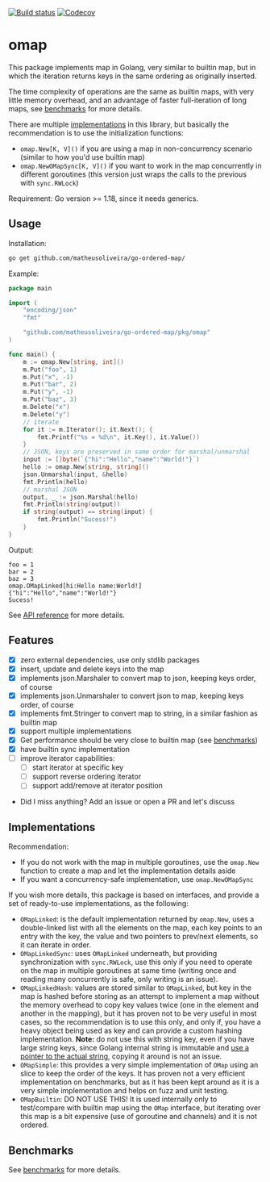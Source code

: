 [![Build status](https://github.com/matheusoliveira/go-ordered-map/actions/workflows/build.yml/badge.svg)](https://github.com/matheusoliveira/go-ordered-map/actions/workflows/build.yml)
[![Codecov](https://codecov.io/gh/matheusoliveira/go-ordered-map/branch/main/graph/badge.svg?token=H4SjidS9Yq)](https://codecov.io/gh/matheusoliveira/go-ordered-map)

# omap

This package implements map in Golang, very similar to builtin map, but in which the iteration
returns keys in the same ordering as originally inserted.

The time complexity of operations are the same as builtin maps, with very little memory overhead,
and an advantage of faster full-iteration of long maps, see [benchmarks](docs/benchmarks.md) for more
details.

There are multiple [implementations](#implementations) in this library, but basically the
recommendation is to use the initialization functions:
* `omap.New[K, V]()` if you are using a map in non-concurrency scenario (similar to how you'd use
  builtin map)
* `omap.NewOMapSync[K, V]()` if you want to work in the map concurrently in different goroutines
  (this version just wraps the calls to the previous with `sync.RWLock`)

Requirement: Go version >= 1.18, since it needs generics.

## Usage

Installation:

```sh
go get github.com/matheusoliveira/go-ordered-map/
```

Example:

```go
package main

import (
	"encoding/json"
	"fmt"

	"github.com/matheusoliveira/go-ordered-map/pkg/omap"
)

func main() {
	m := omap.New[string, int]()
	m.Put("foo", 1)
	m.Put("x", -1)
	m.Put("bar", 2)
	m.Put("y", -1)
	m.Put("baz", 3)
	m.Delete("x")
	m.Delete("y")
	// iterate
	for it := m.Iterator(); it.Next(); {
		fmt.Printf("%s = %d\n", it.Key(), it.Value())
	}
	// JSON, keys are preserved in same order for marshal/unmarshal
	input := []byte(`{"hi":"Hello","name":"World!"}`)
	hello := omap.New[string, string]()
	json.Unmarshal(input, &hello)
	fmt.Println(hello)
	// marshal JSON
	output, _ := json.Marshal(hello)
	fmt.Println(string(output))
	if string(output) == string(input) {
		fmt.Println("Sucess!")
	}
}
```

Output:
```
foo = 1
bar = 2
baz = 3
omap.OMapLinked[hi:Hello name:World!]
{"hi":"Hello","name":"World!"}
Sucess!
```

See [API reference](docs/api.md) for more details.

## Features

- [x] zero external dependencies, use only stdlib packages
- [x] insert, update and delete keys into the map
- [x] implements json.Marshaler to convert map to json, keeping keys order, of course
- [x] implements json.Unmarshaler to convert json to map, keeping keys order, of course
- [x] implements fmt.Stringer to convert map to string, in a similar fashion as builtin map
- [x] support multiple implementations
- [x] Get performance should be very close to builtin map (see [benchmarks](docs/benchmarks.md))
- [x] have builtin sync implementation
- [ ] improve iterator capabilities:
  - [ ] start iterator at specific key
  - [ ] support reverse ordering iterator
  - [ ] support add/remove at iterator position
- Did I miss anything? Add an issue or open a PR and let's discuss

## Implementations

Recommendation:
* If you do not work with the map in multiple goroutines, use the `omap.New` function to create a
  map and let the implementation details aside
* If you want a concurrency-safe implementation, use `omap.NewOMapSync`

If you wish more details, this package is based on interfaces, and provide a set of ready-to-use
implementations, as the following:
* `OMapLinked`: is the default implementation returned by `omap.New`, uses a double-linked list
  with all the elements on the map, each key points to an entry with the key, the value and
  two pointers to prev/next elements, so it can iterate in order.
* `OMapLinkedSync`: uses `OMapLinked` underneath, but providing synchronization with `sync.RWLock`,
  use this only if you need to operate on the map in multiple goroutines at same time (writing once
  and reading many concurrently is safe, only writing is an issue).
* `OMapLinkedHash`: values are stored similar to `OMapLinked`, but key in the map is hashed before
  storing as an attempt to implement a map without the memory overhead to copy key values
  twice (one in the element and another in the mapping), but it has proven not to be very useful in
  most cases, so the recommendation is to use this only, and only if, you have a heavy object being
  used as key and can provide a custom hashing implementation. **Note:** do not use this with string
  key, even if you have large string keys, since Golang internal string is immutable and [use a
  pointer to the actual string](https://cs.opensource.google/go/go/+/refs/tags/go1.18:src/cmd/compile/internal/types/size.go;l=28-33),
  copying it around is not an issue.
* `OMapSimple`: this provides a very simple implementation of `OMap` using an slice to keep the
  order of the keys. It has proven not a very efficient implementation on benchmarks, but as it has
  been kept around as it is a very simple implementation and helps on fuzz and unit testing.
* `OMapBuiltin`: DO NOT USE THIS! It is used internally only to test/compare with builtin map using
  the `OMap` interface, but iterating over this map is a bit expensive (use of goroutine and
  channels) and it is not ordered.

## Benchmarks

See [benchmarks](docs/benchmarks.md) for more details.

